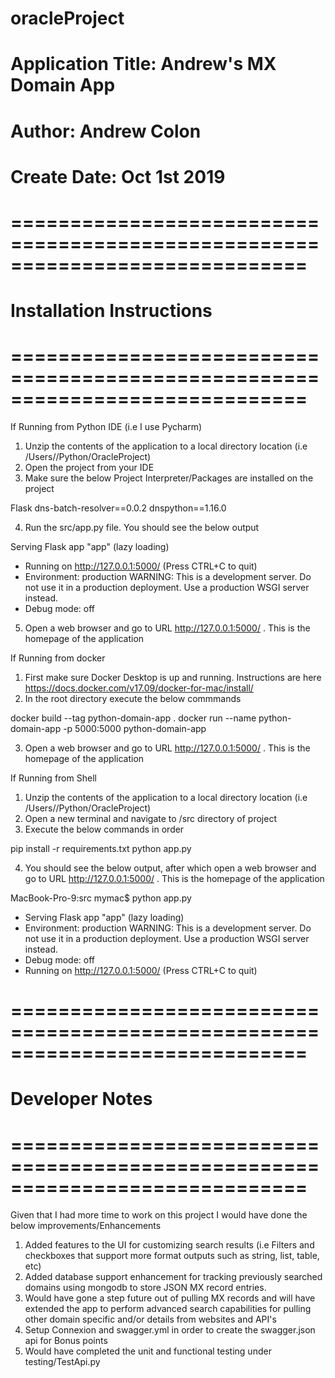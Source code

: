 # oracleProject

# Application Title: Andrew's MX Domain App
# Author: Andrew Colon
# Create Date: Oct 1st 2019

# =============================================================================
# Installation Instructions
# =============================================================================

If Running from Python IDE (i.e I use Pycharm)

1) Unzip the contents of the application to a local directory location (i.e /Users/<YourMacUserName>/Python/OracleProject)
2) Open the project from your IDE
3) Make sure the below Project Interpreter/Packages are installed on the project

Flask
dns-batch-resolver==0.0.2
dnspython==1.16.0

4) Run the src/app.py file. You should see the below output

Serving Flask app "app" (lazy loading)
 * Running on http://127.0.0.1:5000/ (Press CTRL+C to quit)
 * Environment: production
   WARNING: This is a development server. Do not use it in a production deployment.
   Use a production WSGI server instead.
 * Debug mode: off

5) Open a web browser and go to URL http://127.0.0.1:5000/ . This is the homepage of the application

If Running from docker

1) First make sure Docker Desktop is up and running. Instructions are here https://docs.docker.com/v17.09/docker-for-mac/install/
2) In the root directory execute the below commmands

docker build --tag python-domain-app .
docker run --name python-domain-app -p 5000:5000 python-domain-app

3) Open a web browser and go to URL http://127.0.0.1:5000/ . This is the homepage of the application

If Running from Shell

1) Unzip the contents of the application to a local directory location (i.e /Users/<YourMacUserName>/Python/OracleProject)
2) Open a new terminal and navigate to /src directory of project
3) Execute the below commands in order

pip install -r requirements.txt
python app.py

4) You should see the below output, after which open a web browser and go to URL http://127.0.0.1:5000/ . This is the homepage of the application

MacBook-Pro-9:src mymac$ python app.py
 * Serving Flask app "app" (lazy loading)
 * Environment: production
   WARNING: This is a development server. Do not use it in a production deployment.
   Use a production WSGI server instead.
 * Debug mode: off
 * Running on http://127.0.0.1:5000/ (Press CTRL+C to quit)


# =============================================================================
# Developer Notes
# =============================================================================

Given that I had more time to work on this project I would have done the below improvements/Enhancements

1) Added features to the UI for customizing search results (i.e Filters and checkboxes that support more format outputs such as string, list, table, etc)
2) Added database support enhancement for tracking previously searched domains using mongodb to store JSON MX record entries.
3) Would have gone a step future out of pulling MX records and will have extended the app to perform advanced search capabilities for pulling other domain specific and/or details from websites and API's
4) Setup Connexion and swagger.yml in order to create the swagger.json api for Bonus points
5) Would have completed the unit and functional testing under testing/TestApi.py
